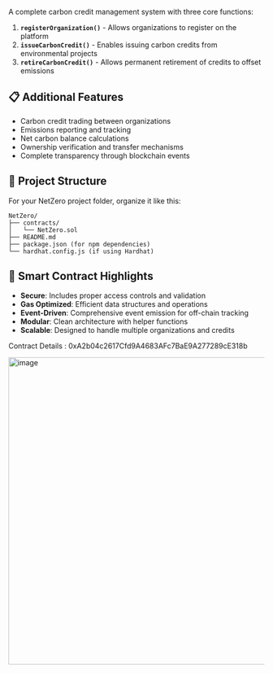 
A complete carbon credit management system with three core functions:

1. **`registerOrganization()`** - Allows organizations to register on the platform
2. **`issueCarbonCredit()`** - Enables issuing carbon credits from environmental projects  
3. **`retireCarbonCredit()`** - Allows permanent retirement of credits to offset emissions

## 📋 **Additional Features**
- Carbon credit trading between organizations
- Emissions reporting and tracking
- Net carbon balance calculations
- Ownership verification and transfer mechanisms
- Complete transparency through blockchain events

## 📁 **Project Structure**
For your NetZero project folder, organize it like this:

```
NetZero/
├── contracts/
│   └── NetZero.sol
├── README.md
├── package.json (for npm dependencies)
└── hardhat.config.js (if using Hardhat)
```

## 🔧 **Smart Contract Highlights**
- **Secure**: Includes proper access controls and validation
- **Gas Optimized**: Efficient data structures and operations
- **Event-Driven**: Comprehensive event emission for off-chain tracking
- **Modular**: Clean architecture with helper functions
- **Scalable**: Designed to handle multiple organizations and credits

Contract Details : 0xA2b04c2617Cfd9A4683AFc7BaE9A277289cE318b

<img width="1353" height="604" alt="image" src="https://github.com/user-attachments/assets/e45439c8-a06b-47b9-9f66-31f35347b36d" />
